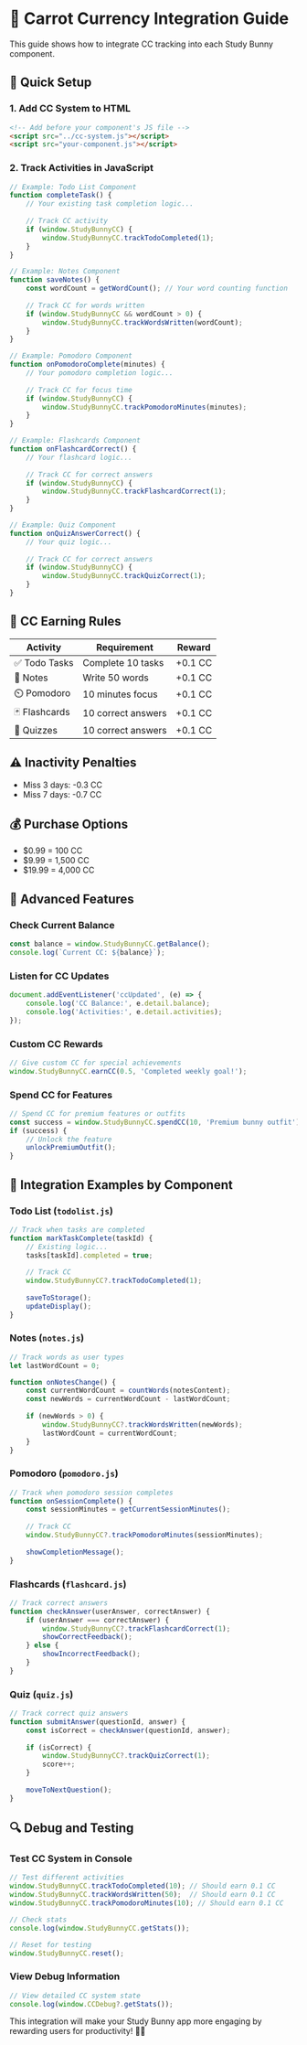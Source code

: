 # 🥕 Carrot Currency Integration Guide

This guide shows how to integrate CC tracking into each Study Bunny component.

## 🚀 Quick Setup

### 1. Add CC System to HTML
```html
<!-- Add before your component's JS file -->
<script src="../cc-system.js"></script>
<script src="your-component.js"></script>
```

### 2. Track Activities in JavaScript

```javascript
// Example: Todo List Component
function completeTask() {
    // Your existing task completion logic...
    
    // Track CC activity
    if (window.StudyBunnyCC) {
        window.StudyBunnyCC.trackTodoCompleted(1);
    }
}

// Example: Notes Component  
function saveNotes() {
    const wordCount = getWordCount(); // Your word counting function
    
    // Track CC for words written
    if (window.StudyBunnyCC && wordCount > 0) {
        window.StudyBunnyCC.trackWordsWritten(wordCount);
    }
}

// Example: Pomodoro Component
function onPomodoroComplete(minutes) {
    // Your pomodoro completion logic...
    
    // Track CC for focus time
    if (window.StudyBunnyCC) {
        window.StudyBunnyCC.trackPomodoroMinutes(minutes);
    }
}

// Example: Flashcards Component
function onFlashcardCorrect() {
    // Your flashcard logic...
    
    // Track CC for correct answers
    if (window.StudyBunnyCC) {
        window.StudyBunnyCC.trackFlashcardCorrect(1);
    }
}

// Example: Quiz Component
function onQuizAnswerCorrect() {
    // Your quiz logic...
    
    // Track CC for correct answers
    if (window.StudyBunnyCC) {
        window.StudyBunnyCC.trackQuizCorrect(1);
    }
}
```

## 🎯 CC Earning Rules

| Activity | Requirement | Reward |
|----------|-------------|---------|
| ✅ Todo Tasks | Complete 10 tasks | +0.1 CC |
| 📝 Notes | Write 50 words | +0.1 CC |
| ⏲️ Pomodoro | 10 minutes focus | +0.1 CC |
| 🃏 Flashcards | 10 correct answers | +0.1 CC |
| 🧠 Quizzes | 10 correct answers | +0.1 CC |

## ⚠️ Inactivity Penalties

- Miss 3 days: -0.3 CC
- Miss 7 days: -0.7 CC

## 💰 Purchase Options

- $0.99 = 100 CC
- $9.99 = 1,500 CC  
- $19.99 = 4,000 CC

## 🔧 Advanced Features

### Check Current Balance
```javascript
const balance = window.StudyBunnyCC.getBalance();
console.log(`Current CC: ${balance}`);
```

### Listen for CC Updates
```javascript
document.addEventListener('ccUpdated', (e) => {
    console.log('CC Balance:', e.detail.balance);
    console.log('Activities:', e.detail.activities);
});
```

### Custom CC Rewards
```javascript
// Give custom CC for special achievements
window.StudyBunnyCC.earnCC(0.5, 'Completed weekly goal!');
```

### Spend CC for Features
```javascript
// Spend CC for premium features or outfits
const success = window.StudyBunnyCC.spendCC(10, 'Premium bunny outfit');
if (success) {
    // Unlock the feature
    unlockPremiumOutfit();
}
```

## 🐰 Integration Examples by Component

### Todo List (`todolist.js`)
```javascript
// Track when tasks are completed
function markTaskComplete(taskId) {
    // Existing logic...
    tasks[taskId].completed = true;
    
    // Track CC
    window.StudyBunnyCC?.trackTodoCompleted(1);
    
    saveToStorage();
    updateDisplay();
}
```

### Notes (`notes.js`)  
```javascript
// Track words as user types
let lastWordCount = 0;

function onNotesChange() {
    const currentWordCount = countWords(notesContent);
    const newWords = currentWordCount - lastWordCount;
    
    if (newWords > 0) {
        window.StudyBunnyCC?.trackWordsWritten(newWords);
        lastWordCount = currentWordCount;
    }
}
```

### Pomodoro (`pomodoro.js`)
```javascript
// Track when pomodoro session completes
function onSessionComplete() {
    const sessionMinutes = getCurrentSessionMinutes();
    
    // Track CC
    window.StudyBunnyCC?.trackPomodoroMinutes(sessionMinutes);
    
    showCompletionMessage();
}
```

### Flashcards (`flashcard.js`)
```javascript
// Track correct answers
function checkAnswer(userAnswer, correctAnswer) {
    if (userAnswer === correctAnswer) {
        window.StudyBunnyCC?.trackFlashcardCorrect(1);
        showCorrectFeedback();
    } else {
        showIncorrectFeedback();
    }
}
```

### Quiz (`quiz.js`)
```javascript
// Track correct quiz answers
function submitAnswer(questionId, answer) {
    const isCorrect = checkAnswer(questionId, answer);
    
    if (isCorrect) {
        window.StudyBunnyCC?.trackQuizCorrect(1);
        score++;
    }
    
    moveToNextQuestion();
}
```

## 🔍 Debug and Testing

### Test CC System in Console
```javascript
// Test different activities
window.StudyBunnyCC.trackTodoCompleted(10); // Should earn 0.1 CC
window.StudyBunnyCC.trackWordsWritten(50);  // Should earn 0.1 CC
window.StudyBunnyCC.trackPomodoroMinutes(10); // Should earn 0.1 CC

// Check stats
console.log(window.StudyBunnyCC.getStats());

// Reset for testing
window.StudyBunnyCC.reset();
```

### View Debug Information
```javascript
// View detailed CC system state
console.log(window.CCDebug?.getStats());
```

This integration will make your Study Bunny app more engaging by rewarding users for productivity! 🥕✨
